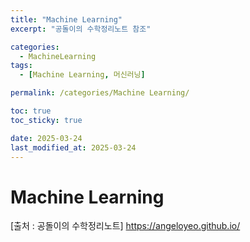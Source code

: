 ```yaml
---
title: "Machine Learning"
excerpt: "공돌이의 수학정리노트 참조"

categories:
  - MachineLearning
tags:
  - [Machine Learning, 머신러닝]

permalink: /categories/Machine Learning/

toc: true
toc_sticky: true

date: 2025-03-24
last_modified_at: 2025-03-24
---
```


# Machine Learning
[출처 : 공돌이의 수학정리노트]
<https://angeloyeo.github.io/>